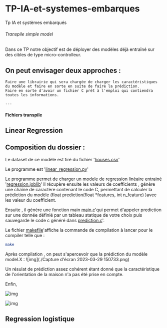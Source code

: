 # TP-IA-et-systemes-embarques
Tp IA et systèmes embarqués
###### Transpile simple model 


Dans ce TP notre objectif est de déployer des modèles déjà entraîné sur des cibles de type micro-controlleur.

## On peut envisager deux approches : 

    Faire une librairie qui sera chargée de charger les caractéristiques du modèle et faire en sorte en suite de faire la prédiction.
    Faire en sorte d'avoir un fichier C prêt à l'emploi qui contiendra toutes les informations.

`---`
#### Fichiers transpile 
## Linear Regression 

## Composition du dossier :

Le dataset de ce modèle est tiré du fichier '[houses.csv](./houses.csv)'

Le programme est '[linear_regression.py](./linear_regression.py)'

Le programme permet de charger un modele de regression linèaire entrainé '[regression.joblib](./regression.joblib)'
Il récupère ensuite  les valeurs de coefficients , génère une chaîne de caractère contenant le code C, permettant de calculer la prédiction du modèle (float prediction(float *features, int n_feature) )avec les valeur du coefficient.

Ensuite , il génère une fonction main  [main.c](./main.c)'qui permet d'appeler prediction sur une donnée définié par un tableau statique de votre choix puis sauvegarde le code c généré dans [prediction.c](./prediction.c)'.

Le fichier [makefile](./makefile)'affiche la commande de compilation à lancer pour le compiler telle que :
```sh
make
```
Après compilation , on peut s'apercevoir que la prédiction du modèle model.X  :
![img](./Capture d'écran 2023-03-29 150733.png)

Un résulat de prédiction assez cohérent étant donné que la caractéristique de l'orientation de la maison n'a pas été prise en compte.

 Enfin, 

![img](./compilation_c.png)

![img](./compilation_c1.png)


## Regression logistique 

